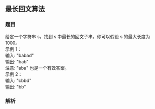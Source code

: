 ## 最长回文算法
### 题目
给定一个字符串 s，找到 s 中最长的回文子串。你可以假设 s 的最大长度为 1000。   
示例 1：   
输入: "babad"    
输出: "bab"    
注意: "aba" 也是一个有效答案。    
示例 2：     
输入: "cbbd"     
输出: "bb"     

### 解析
```java

```